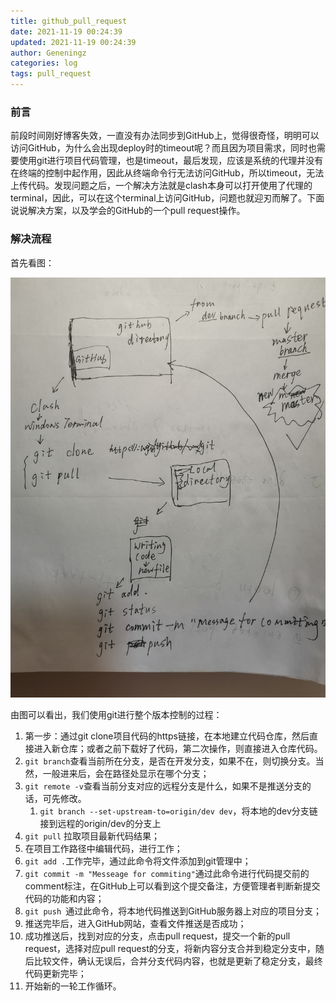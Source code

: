 ```yaml
---
title: github_pull_request
date: 2021-11-19 00:24:39
updated: 2021-11-19 00:24:39
author: Geneningz
categories: log
tags: pull_request
---
```

### 前言
前段时间刚好博客失效，一直没有办法同步到GitHub上，觉得很奇怪，明明可以访问GitHub，为什么会出现deploy时的timeout呢？而且因为项目需求，同时也需要使用git进行项目代码管理，也是timeout，最后发现，应该是系统的代理并没有在终端的控制中起作用，因此从终端命令行无法访问GitHub，所以timeout，无法上传代码。发现问题之后，一个解决方法就是clash本身可以打开使用了代理的terminal，因此，可以在这个terminal上访问GitHub，问题也就迎刃而解了。下面说说解决方案，以及学会的GitHub的一个pull request操作。

<!--more-->

### 解决流程
首先看图：

![process_circle](github-pull-request/process_circle.jpg)

由图可以看出，我们使用git进行整个版本控制的过程：
1. 第一步：通过git clone项目代码的https链接，在本地建立代码仓库，然后直接进入新仓库；或者之前下载好了代码，第二次操作，则直接进入仓库代码。
2. `git branch`查看当前所在分支，是否在开发分支，如果不在，则切换分支。当然，一般进来后，会在路径处显示在哪个分支；
3. `git remote -v`查看当前分支对应的远程分支是什么，如果不是推送分支的话，可先修改。
   1. `git branch --set-upstream-to=origin/dev dev`，将本地的dev分支链接到远程的origin/dev的分支上
4. `git pull` 拉取项目最新代码结果；
5. 在项目工作路径中编辑代码，进行工作；
6. `git add .`工作完毕，通过此命令将文件添加到git管理中；
7. `git commit -m "Messeage for commiting"`通过此命令进行代码提交前的comment标注，在GitHub上可以看到这个提交备注，方便管理者判断新提交代码的功能和内容；
8. `git push `通过此命令，将本地代码推送到GitHub服务器上对应的项目分支；
9. 推送完毕后，进入GitHub网站，查看文件推送是否成功；
10. 成功推送后，找到对应的分支，点击pull request，提交一个新的pull request，选择对应pull request的分支，将新内容分支合并到稳定分支中，随后比较文件，确认无误后，合并分支代码内容，也就是更新了稳定分支，最终代码更新完毕；
11. 开始新的一轮工作循环。